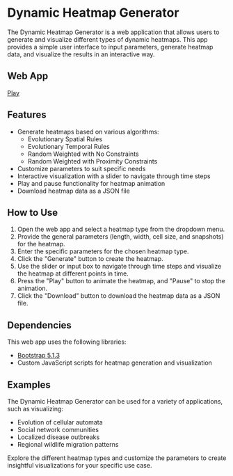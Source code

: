 # Dynamic Heatmap Generator

The Dynamic Heatmap Generator is a web application that allows users to generate and visualize different types of dynamic heatmaps. This app provides a simple user interface to input parameters, generate heatmap data, and visualize the results in an interactive way.

## Web App
[Play](https://scalemailted.github.io/Dynamic-Heatmap-Generator)

## Features

- Generate heatmaps based on various algorithms:
  - Evolutionary Spatial Rules
  - Evolutionary Temporal Rules
  - Random Weighted with No Constraints
  - Random Weighted with Proximity Constraints
- Customize parameters to suit specific needs
- Interactive visualization with a slider to navigate through time steps
- Play and pause functionality for heatmap animation
- Download heatmap data as a JSON file

## How to Use

1. Open the web app and select a heatmap type from the dropdown menu.
2. Provide the general parameters (length, width, cell size, and snapshots) for the heatmap.
3. Enter the specific parameters for the chosen heatmap type.
4. Click the "Generate" button to create the heatmap.
5. Use the slider or input box to navigate through time steps and visualize the heatmap at different points in time.
6. Press the "Play" button to animate the heatmap, and "Pause" to stop the animation.
7. Click the "Download" button to download the heatmap data as a JSON file.

## Dependencies

This web app uses the following libraries:

- [Bootstrap 5.1.3](https://getbootstrap.com/)
- Custom JavaScript scripts for heatmap generation and visualization

## Examples

The Dynamic Heatmap Generator can be used for a variety of applications, such as visualizing:

- Evolution of cellular automata
- Social network communities
- Localized disease outbreaks
- Regional wildlife migration patterns

Explore the different heatmap types and customize the parameters to create insightful visualizations for your specific use case.
